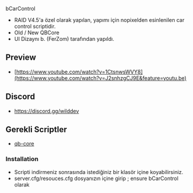 bCarControl
- RAID V4.5'a özel olarak yapılan, yapımı için nopixelden esinlenilen car control scriptidir.
- Old / New QBCore
- UI Dizaynı b. (FerZom) tarafından yapıldı.

## Preview
- [https://www.youtube.com/watch?v=1CtsnwsWVY8](https://www.youtube.com/watch?v=J2snhzgCJ9E&feature=youtu.be)
## Discord
- https://discord.gg/wilddev

## Gerekli Scriptler
- [qb-core](https://github.com/qbcore-framework/qb-core)

### Installation
- Scripti indirmeniz sonrasında istediğiniz bir klasör içine koyabilirsiniz.
- server.cfg/resouces.cfg dosyanızın içine girip ;
ensure bCarControl olarak 



